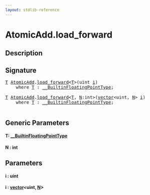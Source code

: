 ```yaml
---
layout: stdlib-reference
---
```


# AtomicAdd\.load\_forward

## Description





## Signature 

<pre>
<a href="load_forward.md#typeparam-T" class="code_type">T</a> <a href="index.md" class="code_type">AtomicAdd</a>.<a href="load_forward.md">load_forward</a>&lt;<a href="load_forward.md#typeparam-T" class="code_type">T</a>&gt;(<span class="code_keyword">uint</span> <a href="load_forward.md#decl-i" class="code_param">i</a>)
    <span class='code_keyword'>where</span> <a href="load_forward.md#typeparam-T" class="code_type">T</a> : <a href="../../interfaces/0_builtinfloatingpointtype-029hm/index.md" class="code_type">__BuiltinFloatingPointType</a>;

<a href="load_forward.md#typeparam-T" class="code_type">T</a> <a href="index.md" class="code_type">AtomicAdd</a>.<a href="load_forward.md">load_forward</a>&lt;<a href="load_forward.md#typeparam-T" class="code_type">T</a>, <a href="load_forward.md#decl-N" class="code_var">N</a>:<span class="code_keyword">int</span>&gt;(<a href="../vector/index.md" class="code_type">vector</a>&lt;<span class="code_keyword">uint</span>, <a href="load_forward.md#decl-N" class="code_var">N</a>&gt; <a href="load_forward.md#decl-i" class="code_param">i</a>)
    <span class='code_keyword'>where</span> <a href="load_forward.md#typeparam-T" class="code_type">T</a> : <a href="../../interfaces/0_builtinfloatingpointtype-029hm/index.md" class="code_type">__BuiltinFloatingPointType</a>;

</pre>

## Generic Parameters

####  <a id="typeparam-T"></a>T: [\_\_BuiltinFloatingPointType](../../interfaces/0_builtinfloatingpointtype-029hm/index.md)
####  <a id="decl-N"></a>N  : int

## Parameters

####  <a id="decl-i"></a>i  : uint
####  <a id="decl-i"></a>i  : [vector](../vector/index.md)\<uint, [N](../vector/index.md#decl-N)\>


<script>
// Fix .md links to .html when on ReadTheDocs
if (window.location.hostname.includes('readthedocs') || 
    window.location.hostname.includes('rtfd.io')) {
  document.addEventListener('DOMContentLoaded', function() {
    const links = document.querySelectorAll('a');
    links.forEach(link => {
      if (link.getAttribute('href') && link.getAttribute('href').endsWith('.md')) {
        link.href = link.href.replace(/\.md($|#|\?)/, '.html$1');
      }
    });
  });
}
</script>
